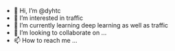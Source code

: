 - 👋 Hi, I’m @dyhtc
- 👀 I’m interested in traffic 
- 🌱 I’m currently learning deep learning as well as traffic
- 💞️ I’m looking to collaborate on ...
- 📫 How to reach me ...

<!---
dyhtc/dyhtc is a ✨ special ✨ repository because its `README.md` (this file) appears on your GitHub profile.
You can click the Preview link to take a look at your changes.
--->
